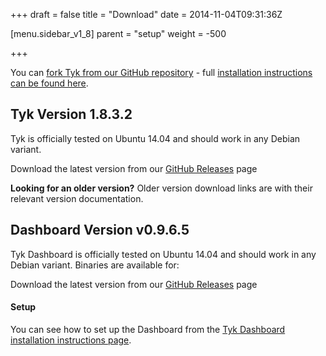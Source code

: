 +++
draft = false
title = "Download"
date = 2014-11-04T09:31:36Z
    
[menu.sidebar_v1_8]
    parent = "setup"
    weight = -500

+++

You can [fork Tyk from our GitHub repository](https://github.com/lonelycode/tyk/) - full [installation instructions can be found here](../../v1.8/setup/installation/).

## Tyk Version 1.8.3.2

Tyk is officially tested on Ubuntu 14.04 and should work in any Debian variant.

Download the latest version from our [GitHub Releases](https://github.com/lonelycode/tyk/releases/tag/v1.8.3.2) page
    

**Looking for an older version?** Older version download links are with their relevant version documentation.

## Dashboard Version v0.9.6.5

Tyk Dashboard is officially tested on Ubuntu 14.04 and should work in any Debian variant. Binaries are available for:

Download the latest version from our [GitHub Releases](https://github.com/lonelycode/tyk/releases/tag/v1.8.3.2) page


#### Setup

You can see how to set up the Dashboard from the [Tyk Dashboard installation instructions page](../../v1.8/setup/install-dashboard).